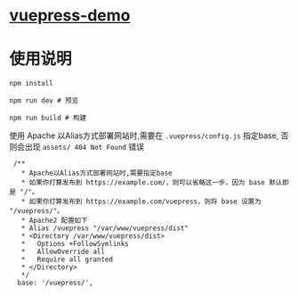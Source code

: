 # [vuepress-demo](http://www.emacle.cf:12000)

# 使用说明

``` 
npm install
```

``` 
npm run dev # 预览
```

``` 
npm run build # 构建
```

使用 Apache 以Alias方式部署网站时,需要在 `.vuepress/config.js` 指定base, 否则会出现 `assets/ 404 Not Found` 错误
```
 /**
   * Apache以Alias方式部署网站时,需要指定base
   * 如果你打算发布到 https://example.com/，则可以省略这一步，因为 base 默认即是 "/"。
   * 如果你打算发布到 https://example.com/vuepress，则将 base 设置为 "/vuepress/"。
   * Apache2 配置如下
   * Alias /vuepress "/var/www/vuepress/dist"
   * <Directory /var/www/vuepress/dist>
   *   Options +FollowSymlinks
   *   AllowOverride all
   *   Require all granted
   * </Directory>
   */
  base: '/vuepress/',
  ```
